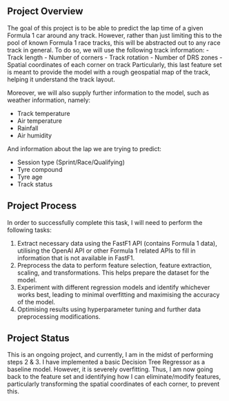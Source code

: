 <h2>Project Overview</h2>
The goal of this project is to be able to predict the lap time of a given Formula 1 car around any track. However, rather than just limiting this to the pool of known Formula 1 race tracks, this will be abstracted out to any race track in general. To do so, we will use the following track information:
- Track length
- Number of corners
- Track rotation
- Number of DRS zones
- Spatial coordinates of each corner on track
Particularly, this last feature set is meant to provide the model with a rough geospatial map of the track, helping it understand the track layout.

Moreover, we will also supply further information to the model, such as weather information, namely:
- Track temperature
- Air temperature
- Rainfall 
- Air humidity 

And information about the lap we are trying to predict:
- Session type (Sprint/Race/Qualifying)
- Tyre compound 
- Tyre age 
- Track status


<h2>Project Process</h2>
In order to successfully complete this task, I will need to perform the following tasks:
<ol>
  <li>Extract necessary data using the FastF1 API (contains Formula 1 data), utilising the OpenAI API or other Formula 1 related APIs to fill in information that is not available in FastF1.</li>
  <li>Preprocess the data to perform feature selection, feature extraction, scaling, and transformations. This helps prepare the dataset for the model.</li>
  <li>Experiment with different regression models and identify whichever works best, leading to minimal overfitting and maximising the accuracy of the model.</li>
  <li>Optimising results using hyperparameter tuning and further data preprocessing modifications.</li> 
</ol>


<h2>Project Status</h2>
This is an ongoing project, and currently, I am in the midst of performing steps 2 & 3. I have implemented a basic Decision Tree Regressor as a baseline model. However, it is severely overfitting. Thus, I am now going back to the feature set and identifying how I can eliminate/modify features, particularly transforming the spatial coordinates of each corner, to prevent this.
